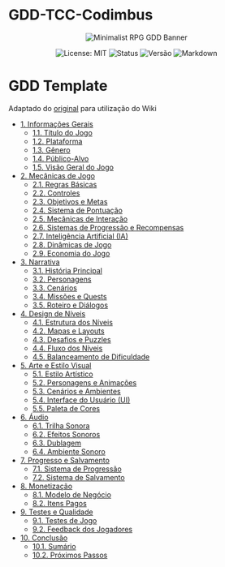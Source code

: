 # GDD-TCC-Codimbus

<p align="center">
  <img src="https://i.ibb.co/56s7K8j/292330192-445386850928422-7259301303587158181-n-jpg.png" alt="Minimalist RPG GDD Banner">
</p>

<p align="center">
  <img src="https://img.shields.io/badge/License-MIT-yellow.svg?style=for-the-badge" alt="License: MIT">
  <img src="https://img.shields.io/badge/Status-Em%20Desenvolvimento-orange?style=for-the-badge" alt="Status">
  <img src="https://img.shields.io/badge/Versão-0.0.1-blue?style=for-the-badge" alt="Versão">
    <img src="https://img.shields.io/badge/Markdown-%23%23302c9b.svg?style=for-the-badge&logo=markdown&logoColor=white" alt="Markdown">

</p>

# GDD Template

Adaptado do [original](https://github.com/alinefbrito/gdd-template) para utilização do Wiki

-   [1. Informações Gerais](https://github.com/DRyuw/GDD-TCC-Codimbus/wiki/1.-Informa%C3%A7%C3%B5es-Gerais)</br>
    -   [1.1. Título do Jogo](https://github.com/DRyuw/GDD-TCC-Codimbus/wiki/1.-Informa%C3%A7%C3%B5es-Gerais#11-t%C3%ADtulo-do-jogo)
    -   [1.2. Plataforma](https://github.com/DRyuw/GDD-TCC-Codimbus/wiki/1.-Informa%C3%A7%C3%B5es-Gerais#12-plataforma)
    -   [1.3. Gênero](https://github.com/DRyuw/GDD-TCC-Codimbus/wiki/1.-Informa%C3%A7%C3%B5es-Gerais#13-g%C3%AAnero)
    -   [1.4. Público-Alvo](https://github.com/DRyuw/GDD-TCC-Codimbus/wiki/1.-Informa%C3%A7%C3%B5es-Gerais#14-p%C3%BAblico-alvo)
    -   [1.5. Visão Geral do Jogo](https://github.com/DRyuw/GDD-TCC-Codimbus/wiki/1.-Informa%C3%A7%C3%B5es-Gerais#15-vis%C3%A3o-geral-do-jogo)
-   [2. Mecânicas de Jogo](https://github.com/DRyuw/GDD-TCC-Codimbus/wiki/2.-Mec%C3%A2nicas-de-Jogo)</br>
    -   [2.1. Regras Básicas](https://github.com/DRyuw/GDD-TCC-Codimbus/wiki/2.-Mec%C3%A2nicas-de-Jogo#21-regras-b%C3%A1sicas)
    -   [2.2. Controles](https://github.com/DRyuw/GDD-TCC-Codimbus/wiki/2.-Mec%C3%A2nicas-de-Jogo#22-controles)
    -   [2.3. Objetivos e Metas](https://github.com/DRyuw/GDD-TCC-Codimbus/wiki/2.-Mec%C3%A2nicas-de-Jogo#23-objetivos-e-metas)
    -   [2.4. Sistema de Pontuação](https://github.com/DRyuw/GDD-TCC-Codimbus/wiki/2.-Mec%C3%A2nicas-de-Jogo#24-sistema-de-pontua%C3%A7%C3%A3o)
    -   [2.5. Mecânicas de Interação](https://github.com/DRyuw/GDD-TCC-Codimbus/wiki/2.-Mec%C3%A2nicas-de-Jogo#25-mec%C3%A2nicas-de-intera%C3%A7%C3%A3o)
    -   [2.6. Sistemas de Progressão e Recompensas](https://github.com/DRyuw/GDD-TCC-Codimbus/wiki/2.-Mec%C3%A2nicas-de-Jogo#26-sistemas-de-progress%C3%A3o-e-recompensas)
    -   [2.7. Inteligência Artificial (IA)](https://github.com/DRyuw/GDD-TCC-Codimbus/wiki/2.-Mec%C3%A2nicas-de-Jogo#27-intelig%C3%AAncia-artificial-ia)
    -   [2.8. Dinâmicas de Jogo](https://github.com/DRyuw/GDD-TCC-Codimbus/wiki/2.-Mec%C3%A2nicas-de-Jogo#28-din%C3%A2micas-de-jogo)
    -   [2.9. Economia do Jogo](https://github.com/DRyuw/GDD-TCC-Codimbus/wiki/2.-Mec%C3%A2nicas-de-Jogo#29-economia-do-jogo)
-   [3. Narrativa](https://github.com/DRyuw/GDD-TCC-Codimbus/wiki/3.-Narrativa)</br>
	  -   [3.1. História Principal](https://github.com/DRyuw/GDD-TCC-Codimbus/wiki/3.-Narrativa#31-hist%C3%B3ria-principal)
    -   [3.2. Personagens](https://github.com/DRyuw/GDD-TCC-Codimbus/wiki/3.-Narrativa#32-personagens)
    -   [3.3. Cenários](https://github.com/DRyuw/GDD-TCC-Codimbus/wiki/3.-Narrativa#33-cen%C3%A1rios)
    -   [3.4. Missões e Quests](https://github.com/DRyuw/GDD-TCC-Codimbus/wiki/3.-Narrativa#34-miss%C3%B5es-e-quests)
    -   [3.5. Roteiro e Diálogos](https://github.com/DRyuw/GDD-TCC-Codimbus/wiki/3.-Narrativa#35-roteiro-e-di%C3%A1logos)
-   [4. Design de Níveis](https://github.com/DRyuw/GDD-TCC-Codimbus/wiki/4.-Design-de-N%C3%ADveis)</br>    
    -   [4.1. Estrutura dos Níveis](https://github.com/DRyuw/GDD-TCC-Codimbus/wiki/4.-Design-de-N%C3%ADveis#41-estrutura-dos-n%C3%ADveis)
    -   [4.2. Mapas e Layouts](https://github.com/DRyuw/GDD-TCC-Codimbus/wiki/4.-Design-de-N%C3%ADveis#42-mapas-e-layouts)
    -   [4.3. Desafios e Puzzles](https://github.com/DRyuw/GDD-TCC-Codimbus/wiki/4.-Design-de-N%C3%ADveis#43-desafios-e-puzzles)
    -   [4.4. Fluxo dos Níveis](https://github.com/DRyuw/GDD-TCC-Codimbus/wiki/4.-Design-de-N%C3%ADveis#44-fluxo-dos-n%C3%ADveis)
    -   [4.5. Balanceamento de Dificuldade](https://github.com/DRyuw/GDD-TCC-Codimbus/wiki/4.-Design-de-N%C3%ADveis#45-balanceamento-de-dificuldade)
-   [5. Arte e Estilo Visual](https://github.com/DRyuw/GDD-TCC-Codimbus/wiki/5.-Arte-e-Estilo-Visual)</br>
    -   [5.1. Estilo Artístico](https://github.com/DRyuw/GDD-TCC-Codimbus/wiki/5.-Arte-e-Estilo-Visual#51-estilo-art%C3%ADstico)
    -   [5.2. Personagens e Animações](https://github.com/DRyuw/GDD-TCC-Codimbus/wiki/5.-Arte-e-Estilo-Visual#52-personagens-e-anima%C3%A7%C3%B5es)
    -   [5.3. Cenários e Ambientes](https://github.com/DRyuw/GDD-TCC-Codimbus/wiki/5.-Arte-e-Estilo-Visual#53-cen%C3%A1rios-e-ambientes)
    -   [5.4. Interface do Usuário (UI)](https://github.com/DRyuw/GDD-TCC-Codimbus/wiki/5.-Arte-e-Estilo-Visual#54-interface-do-usu%C3%A1rio-ui)
    -   [5.5. Paleta de Cores](https://github.com/DRyuw/GDD-TCC-Codimbus/wiki/5.-Arte-e-Estilo-Visual#55-paleta-de-cores)
-   [6. Áudio](https://github.com/DRyuw/GDD-TCC-Codimbus/wiki/6.-%C3%81udio)</br>
    -   [6.1. Trilha Sonora](https://github.com/DRyuw/GDD-TCC-Codimbus/wiki/6.-%C3%81udio#61-trilha-sonora)
    -   [6.2. Efeitos Sonoros](https://github.com/DRyuw/GDD-TCC-Codimbus/wiki/6.-%C3%81udio#62-efeitos-sonoros)
    -   [6.3. Dublagem](https://github.com/DRyuw/GDD-TCC-Codimbus/wiki/6.-%C3%81udio#63-dublagem)
    -   [6.4. Ambiente Sonoro](https://github.com/DRyuw/GDD-TCC-Codimbus/wiki/6.-%C3%81udio#64-ambiente-sonoro)
-   [7. Progresso e Salvamento](https://github.com/DRyuw/GDD-TCC-Codimbus/wiki/7.-Progresso-e-Salvamento)</br>
	  -   [7.1. Sistema de Progressão](https://github.com/DRyuw/GDD-TCC-Codimbus/wiki/7.-Progresso-e-Salvamento#71-sistema-de-progress%C3%A3o)
    -   [7.2. Sistema de Salvamento](https://github.com/DRyuw/GDD-TCC-Codimbus/wiki/7.-Progresso-e-Salvamento#72-sistema-de-salvamento)
-   [8. Monetização](https://github.com/DRyuw/GDD-TCC-Codimbus/wiki/8.-Monetiza%C3%A7%C3%A3o)</br>
  	-   [8.1. Modelo de Negócio](https://github.com/DRyuw/GDD-TCC-Codimbus/wiki/8.-Monetiza%C3%A7%C3%A3o#81-modelo-de-neg%C3%B3cio)
    -   [8.2. Itens Pagos](https://github.com/DRyuw/GDD-TCC-Codimbus/wiki/8.-Monetiza%C3%A7%C3%A3o#82-itens-pagos)
-   [9. Testes e Qualidade](https://github.com/DRyuw/GDD-TCC-Codimbus/wiki/9.-Testes-e-Qualidade)</br>
      - [9.1. Testes de Jogo](https://github.com/DRyuw/GDD-TCC-Codimbus/wiki/9.-Testes-e-Qualidade#91-testes-de-jogo)
      - [9.2. Feedback dos Jogadores](https://github.com/DRyuw/GDD-TCC-Codimbus/wiki/9.-Testes-e-Qualidade#92-feedback-dos-jogadores)
   -   [10. Conclusão](https://github.com/DRyuw/GDD-TCC-Codimbus/wiki/10.-Conclus%C3%A3o)</br>
	    - [10.1. Sumário](https://github.com/DRyuw/GDD-TCC-Codimbus/wiki/10.-Conclus%C3%A3o#101-sum%C3%A1rio)
	    - [10.2. Próximos Passos](https://github.com/DRyuw/GDD-TCC-Codimbus/wiki/10.-Conclus%C3%A3o#102-pr%C3%B3ximos-passos)
